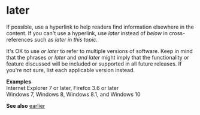 # later

If possible, use a hyperlink to help readers find information elsewhere in the content. If you can't use a hyperlink, use *later* instead of *below* in cross-references such as *later in this topic.*

It's OK to use *or later* to refer to multiple versions of software. Keep in mind that the phrases *or later* and *and later*
might imply that the functionality or feature discussed will be
included or supported in all future releases. If you're not sure, list
each applicable version instead.

**Examples**  
Internet Explorer 7 or later, Firefox 3.6 or later  
Windows 7, Windows 8, Windows 8.1, and Windows 10

**See also** [earlier](/style-guide/a-z-word-list-term-collections/e/earlier)
